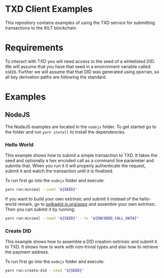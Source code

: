 TXD Client Examples
===================

This repository contains examples of using the TXD service for submitting transactions to the KILT blockchain.

# Requirements

To interact with TXD you will need access to the seed of a whitelisted DID. 
We will assume that you have that seed in a environment variable called `$SEED`.
Further we will assume that that DID was generated using sporran, so all key derivation paths are following the standard. 

# Examples

## NodeJS

The NodeJS examples are located in the `nodejs` folder.
To get started go to the folder and run `yarn install` to install the dependencies.

### Hello World

This example shows how to submit a simple transaction to TXD.
It takes the seed and optionally a hex encoded call as a command line parameter and submits that.
When you run it it will properly authenticate the request, submit it and watch the transaction until it is finalized.

To run first go into the `nodejs` folder and execute:

```bash
yarn run:minimal --seed "${SEED}"
```

If you want to build your own extrinsic and submit it instead of the hello-world remark, go to [polkadot.js.org/apps](https://polkadot.js.org/apps/?rpc=wss%3A%2F%2Fspiritnet.api.onfinality.io%2Fpublic-ws#/extrinsics) and assemble your own extrinsic.
Then you can submit it by running:

```bash
yarn run:minimal --seed "${SEED}" --tx "${ENCODED_CALL_DATA}"
```

### Create DID

This example shows how to assemble a DID creation extrinsic and submit it to TXD.
It shows how to work with non-trivial types and also how to retrieve the payment address.

To run first go into the `nodejs` folder and execute:

```bash
yarn run:create-did --seed "${SEED}"
```